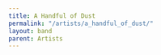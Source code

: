 ```yaml
---
title: A Handful of Dust
permalink: "/artists/a_handful_of_dust/"
layout: band
parent: Artists
---
```

